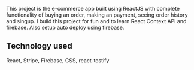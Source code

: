 This project is the e-commerce app built using ReactJS with complete functionality of buying an order, making an payment, seeing order history and singup. I build this project for fun and to learn React Context API and firebase. Also setup auto deploy using firebase.

## Technology used
React, Stripe, Firebase, CSS, react-tostify
